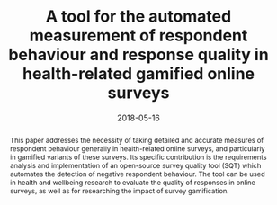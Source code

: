 ---
abstract: This paper addresses the necessity of taking detailed and accurate measures
  of respondent behaviour generally in health-related online surveys, and particularly
  in gamified variants of these surveys. Its specific contribution is the requirements
  analysis and implementation of an open-source survey quality tool (SQT) which automates
  the detection of negative respondent behaviour. The tool can be used in health and
  wellbeing research to evaluate the quality of responses in online surveys, as well
  as for researching the impact of survey gamification.
authors:
- Christoph Wimmer
- Stefan Biegler
- Johannes Harms
- Karin Kappel
- Thomas Grechenig
date: '2018-05-16'
featured: false
links:
- name: Publik
  url: https://publik.tuwien.ac.at/showentry.php?ID=277473&lang=1
publication_types:
- '0'
publishDate: '2018-05-16'
title: A tool for the automated measurement of respondent behaviour and response quality
  in health-related gamified online surveys
url_pdf: ''
---